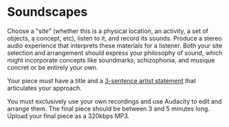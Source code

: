 # Soundscapes

Choose a "site" (whether this is a physical location, an activity, a set of objects, a concept, etc), listen to it, and record its sounds. Produce a stereo audio experience that interprets these materials for a listener. Both your site selection and arrangement should express your philosophy of sound, which might incorporate concepts like soundmarks, schizophonia, and musique concret or be entirely your own.

Your piece must have a title and a [3-sentence artist statement](../resources/statement_guidelines.md) that articulates your approach.

You must exclusively use your own recordings and use Audacity to edit and arrange them. The final piece should be between 3 and 5 minutes long. Upload your final piece as a 320kbps MP3.

